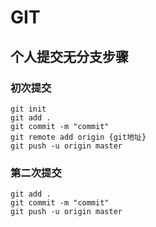 # GIT

## 个人提交无分支步骤

### 初次提交

```
git init
git add .
git commit -m "commit"
git remote add origin {git地址}
git push -u origin master
```

### 第二次提交

```
git add .
git commit -m "commit"
git push -u origin master
```

